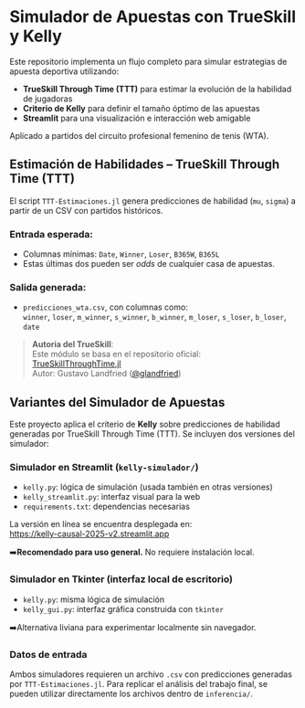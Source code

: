 # Simulador de Apuestas con TrueSkill y Kelly

Este repositorio implementa un flujo completo para simular estrategias de apuesta deportiva utilizando:

- **TrueSkill Through Time (TTT)** para estimar la evolución de la habilidad de jugadoras
- **Criterio de Kelly** para definir el tamaño óptimo de las apuestas
- **Streamlit** para una visualización e interacción web amigable

Aplicado a partidos del circuito profesional femenino de tenis (WTA).

## Estimación de Habilidades – TrueSkill Through Time (TTT)

El script `TTT-Estimaciones.jl` genera predicciones de habilidad (`mu`, `sigma`) a partir de un CSV con partidos históricos.

### Entrada esperada:
- Columnas mínimas: `Date`, `Winner`, `Loser`, `B365W`, `B365L`
- Estas últimas dos pueden ser *odds* de cualquier casa de apuestas.

### Salida generada:
- `predicciones_wta.csv`, con columnas como:  
  `winner`, `loser`, `m_winner`, `s_winner`, `b_winner`, `m_loser`, `s_loser`, `b_loser`, `date`

> **Autoria del TrueSkill**:  
> Este módulo se basa en el repositorio oficial:  
> [TrueSkillThroughTime.jl](https://github.com/glandfried/TrueSkillThroughTime.jl)  
> Autor: Gustavo Landfried ([@glandfried](https://github.com/glandfried))

## Variantes del Simulador de Apuestas

Este proyecto aplica el criterio de **Kelly** sobre predicciones de habilidad generadas por TrueSkill Through Time (TTT). Se incluyen dos versiones del simulador:

### Simulador en Streamlit (`kelly-simulador/`)

- `kelly.py`: lógica de simulación (usada también en otras versiones)
- `kelly_streamlit.py`: interfaz visual para la web
- `requirements.txt`: dependencias necesarias

La versión en línea se encuentra desplegada en:  
https://kelly-causal-2025-v2.streamlit.app

➡️**Recomendado para uso general.** No requiere instalación local.

### Simulador en Tkinter (interfaz local de escritorio)

- `kelly.py`: misma lógica de simulación
- `kelly_gui.py`: interfaz gráfica construida con `tkinter`

➡️Alternativa liviana para experimentar localmente sin navegador.

### Datos de entrada

Ambos simuladores requieren un archivo `.csv` con predicciones generadas por `TTT-Estimaciones.jl`. Para replicar el análisis del trabajo final, se pueden utilizar directamente los archivos dentro de `inferencia/`.


